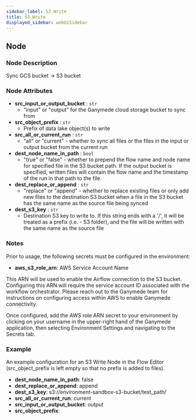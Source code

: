 ```yaml
---
sidebar_label: S3_Write
title: S3_Write
displayed_sidebar: webUiSidebar
---
```


## Node

### Node Description

Sync GCS bucket -\> S3 bucket

### Node Attributes

- **src_input_or_output_bucket** : `str`
  - "input" or "output" for the Ganymede cloud storage bucket to sync from
- **src_object_prefix** : `str`
  - Prefix of data lake object(s) to write
- **src_all_or_current_run** : `str`
  - "all" or "current" - whether to sync all files or the files in the input or output bucket from the current run
- **dest_node_name_in_path** : `bool`
  - "true" or "false" - whether to prepend the flow name and node name for specified file in the S3 bucket path.  If the output bucket is specified, written files will contain the flow name and the timestamp of the run in that path to the file.
- **dest_replace_or_append** : `str`
  - "replace" or "append" - whether to replace existing files or only add new files to the destination S3 bucket when a file in the S3 bucket has the same name as the source file being synced
- **dest_s3_key** : `str`
  - Destination S3 key to write to.  If this string ends with a '/', it will be treated as a prefix (i.e. - S3 folder), and the file will be written with the same name as the source file

### Notes

Prior to usage, the following secrets must be configured in the environment:
- **aws_s3_role_arn**: AWS Service Account Name

This ARN will be used to enable the Airflow connection to the S3 bucket. Configuring this ARN
will require the service account ID associated with the workflow orchestrator.  Please reach
out to the Ganymede team for instructions on configuring access within AWS to enable Ganymede
connectivity.

Once configured, add the AWS role ARN secret to your environment by clicking on your username in
the upper-right hand of the Ganymede application, then selecting Environment Settings and
navigating to the Secrets tab.

### Example

An example configuration for an S3 Write Node in the Flow Editor (src_object_prefix is left empty so that no prefix is added to files).

- **dest_node_name_in_path**: false
- **dest_replace_or_append**: append
- **dest_s3_key**: s3://environment-sandbox-s3-bucket/test_path/
- **src_all_or_current_run**: current
- **src_input_or_output_bucket**: output
- **src_object_prefix**\: 

